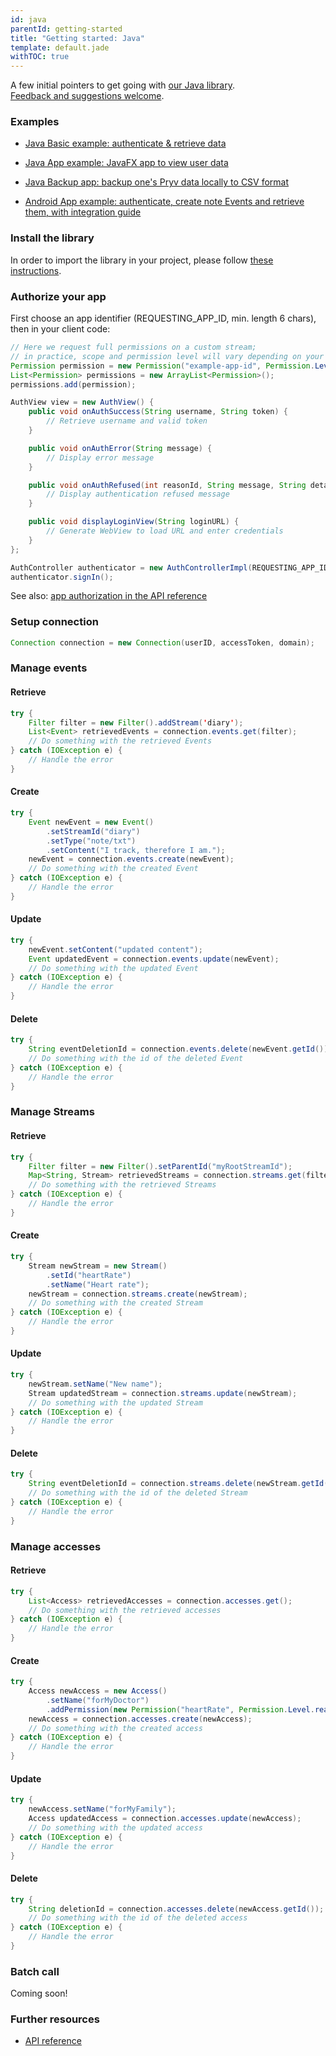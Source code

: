 ```yaml
---
id: java
parentId: getting-started
title: "Getting started: Java"
template: default.jade
withTOC: true
---
```


A few initial pointers to get going with [our Java library](https://github.com/pryv/lib-java).<br>
[Feedback and suggestions welcome](http://github.com/pryv/dev-site/issues).


### Examples

- [Java Basic example: authenticate & retrieve data](https://github.com/pryv/app-java-examples/blob/master/BasicExample/src/main/java/BasicExample.java)<br>

- [Java App example: JavaFX app to view user data](https://github.com/pryv/app-java-examples/tree/master/JavaFxApp)<br>

- [Java Backup app: backup one's Pryv data locally to CSV format](https://github.com/pryv/app-java-examples/tree/master/BackupApp)<br>

- [Android App example: authenticate, create note Events and retrieve them, with integration guide](https://github.com/pryv/app-android-example)<br>


### Install the library

In order to import the library in your project, please follow [these instructions](https://github.com/pryv/lib-java/blob/master/README.md#import).

### Authorize your app

First choose an app identifier (REQUESTING_APP_ID, min. length 6 chars), then in your client code:

```java
// Here we request full permissions on a custom stream;
// in practice, scope and permission level will vary depending on your needs
Permission permission = new Permission("example-app-id", Permission.Level.manage, "Example App");
List<Permission> permissions = new ArrayList<Permission>();
permissions.add(permission);

AuthView view = new AuthView() {
	public void onAuthSuccess(String username, String token) {
		// Retrieve username and valid token
	}

	public void onAuthError(String message) {
		// Display error message
	}

	public void onAuthRefused(int reasonId, String message, String detail) {
		// Display authentication refused message
	}

	public void displayLoginView(String loginURL) {
		// Generate WebView to load URL and enter credentials
	}
};

AuthController authenticator = new AuthControllerImpl(REQUESTING_APP_ID, permissions, language, returnURL, view);
authenticator.signIn();
```

See also: [app authorization in the API reference](/reference/#authorizing-your-app)


### Setup connection

```java
Connection connection = new Connection(userID, accessToken, domain);
```

### Manage events

#### Retrieve

```java
try {
	Filter filter = new Filter().addStream('diary');
	List<Event> retrievedEvents = connection.events.get(filter);
	// Do something with the retrieved Events
} catch (IOException e) {
	// Handle the error
}
```

#### Create

```java
try {
	Event newEvent = new Event()
		.setStreamId("diary")
		.setType("note/txt")
		.setContent("I track, therefore I am.");
	newEvent = connection.events.create(newEvent);
	// Do something with the created Event
} catch (IOException e) {
	// Handle the error
}
```

#### Update

```java
try {
	newEvent.setContent("updated content");
	Event updatedEvent = connection.events.update(newEvent);
	// Do something with the updated Event
} catch (IOException e) {
	// Handle the error
}
```

#### Delete

```java
try {
	String eventDeletionId = connection.events.delete(newEvent.getId());
	// Do something with the id of the deleted Event
} catch (IOException e) {
	// Handle the error
}
```

### Manage Streams

#### Retrieve

```java
try {
	Filter filter = new Filter().setParentId("myRootStreamId");
	Map<String, Stream> retrievedStreams = connection.streams.get(filter);
	// Do something with the retrieved Streams
} catch (IOException e) {
	// Handle the error
}
```

#### Create

```java
try {
	Stream newStream = new Stream()
		.setId("heartRate")
		.setName("Heart rate");
	newStream = connection.streams.create(newStream);
	// Do something with the created Stream
} catch (IOException e) {
	// Handle the error
}
```

#### Update

```java
try {
	newStream.setName("New name");
	Stream updatedStream = connection.streams.update(newStream);
	// Do something with the updated Stream
} catch (IOException e) {
	// Handle the error
}
```

#### Delete

```java
try {
	String eventDeletionId = connection.streams.delete(newStream.getId(), false);
	// Do something with the id of the deleted Stream
} catch (IOException e) {
	// Handle the error
}
```

### Manage accesses

#### Retrieve

```java
try {
	List<Access> retrievedAccesses = connection.accesses.get();
	// Do something with the retrieved accesses
} catch (IOException e) {
	// Handle the error
}
```

#### Create

```java
try {
	Access newAccess = new Access()
		.setName("forMyDoctor")
		.addPermission(new Permission("heartRate", Permission.Level.read, null));
	newAccess = connection.accesses.create(newAccess);
	// Do something with the created access
} catch (IOException e) {
	// Handle the error
}
```

#### Update

```java
try {
	newAccess.setName("forMyFamily");
	Access updatedAccess = connection.accesses.update(newAccess);
	// Do something with the updated access
} catch (IOException e) {
	// Handle the error
}
```

#### Delete

```java
try {
	String deletionId = connection.accesses.delete(newAccess.getId());
	// Do something with the id of the deleted access
} catch (IOException e) {
	// Handle the error
}
```

### Batch call

Coming soon!

### Further resources

- [API reference](/reference/)

